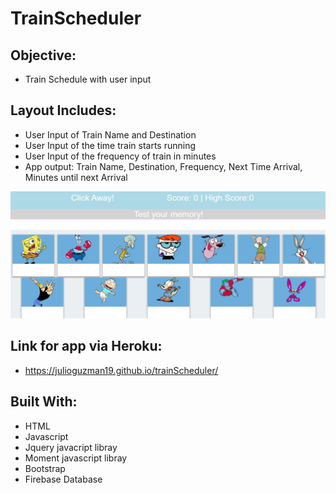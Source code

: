 # TrainScheduler

## Objective:

- Train Schedule with user input

## Layout Includes:

- User Input of Train Name and Destination
- User Input of the time train starts running
- User Input of the frequency of train in minutes
- App output: Train Name, Destination, Frequency, Next Time Arrival, Minutes until next Arrival

![alt text](https://github.com/julioguzman19/ClickAndREACT/blob/master/react-folder/src/images/Layout.JPG)

## Link for app via Heroku:

- https://julioguzman19.github.io/trainScheduler/

## Built With:

- HTML
- Javascript
- Jquery javacript libray
- Moment javascript libray
- Bootstrap
- Firebase Database

